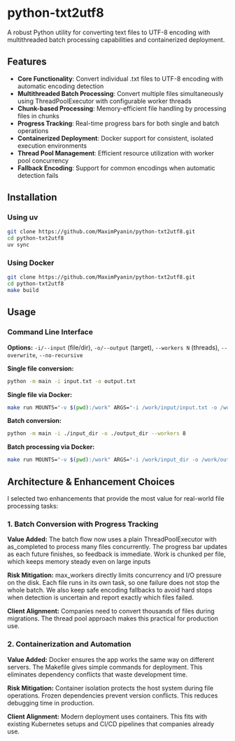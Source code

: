 # python-txt2utf8
A robust Python utility for converting text files to UTF-8 encoding with multithreaded batch processing capabilities and containerized deployment.

## Features
- **Core Functionality**: Convert individual .txt files to UTF-8 encoding with automatic encoding detection
- **Multithreaded Batch Processing**: Convert multiple files simultaneously using ThreadPoolExecutor with configurable worker threads
- **Chunk-based Processing**: Memory-efficient file handling by processing files in chunks
- **Progress Tracking**: Real-time progress bars for both single and batch operations
- **Containerized Deployment**: Docker support for consistent, isolated execution environments
- **Thread Pool Management**: Efficient resource utilization with worker pool concurrency
- **Fallback Encoding**: Support for common encodings when automatic detection fails

## Installation
### Using uv
```bash
git clone https://github.com/MaximPyanin/python-txt2utf8.git
cd python-txt2utf8
uv sync
```

### Using Docker
```bash
git clone https://github.com/MaximPyanin/python-txt2utf8.git
cd python-txt2utf8
make build
```

## Usage

### Command Line Interface

**Options:** `-i/--input` (file/dir), `-o/--output` (target), `--workers N` (threads), `--overwrite`, `--no-recursive`

**Single file conversion:**
```bash
python -m main -i input.txt -o output.txt
```

**Single file via Docker:**
```bash
make run MOUNTS="-v $(pwd):/work" ARGS="-i /work/input/input.txt -o /work/output --overwrite"
```

**Batch conversion:**
```bash
python -m main -i ./input_dir -o ./output_dir --workers 8
```

**Batch processing via Docker:**
```bash
make run MOUNTS="-v $(pwd):/work" ARGS="-i /work/input_dir -o /work/output_dir --workers 8 --overwrite"
```

## Architecture & Enhancement Choices

I selected two enhancements that provide the most value for real-world file processing tasks:

### 1. Batch Conversion with Progress Tracking

**Value Added:**
The batch flow now uses a plain ThreadPoolExecutor with as_completed to process many files concurrently. The progress bar updates as each future finishes, so feedback is immediate. Work is chunked per file, which keeps memory steady even on large inputs

**Risk Mitigation:**
max_workers directly limits concurrency and I/O pressure on the disk. Each file runs in its own task, so one failure does not stop the whole batch. We also keep safe encoding fallbacks to avoid hard stops when detection is uncertain and report exactly which files failed.

**Client Alignment:**
Companies need to convert thousands of files during migrations. The thread pool approach makes this practical for production use.

### 2. Containerization and Automation

**Value Added:**
Docker ensures the app works the same way on different servers. The Makefile gives simple commands for deployment. This eliminates dependency conflicts that waste development time.

**Risk Mitigation:**
Container isolation protects the host system during file operations. Frozen dependencies prevent version conflicts. This reduces debugging time in production.

**Client Alignment:**
Modern deployment uses containers. This fits with existing Kubernetes setups and CI/CD pipelines that companies already use.
